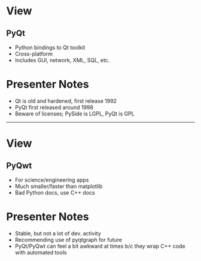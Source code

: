 # View

## PyQt

- Python bindings to Qt toolkit
- Cross-platform
- Includes GUI, network, XML, SQL, etc.

# Presenter Notes

- Qt is old and hardened, first release 1992
- PyQt first released around 1998
- Beware of licenses; PySide is LGPL, PyQt is GPL

--------------------------------------------------

# View

## PyQwt

- For science/engineering apps
- Much smaller/faster than matplotlib
- Bad Python docs, use C++ docs

# Presenter Notes

- Stable, but not a lot of dev. activity
- Recommending use of pyqtgraph for future
- PyQt/PyQwt can feel a bit awkward at times b/c they wrap C++ code with
  automated tools
